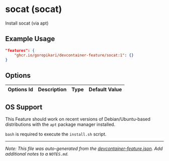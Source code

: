 
# socat (socat)

Install socat (via apt)

## Example Usage

```json
"features": {
    "ghcr.io/goropikari/devcontainer-feature/socat:1": {}
}
```

## Options

| Options Id | Description | Type | Default Value |
|-----|-----|-----|-----|


## OS Support

This Feature should work on recent versions of Debian/Ubuntu-based distributions with the `apt` package manager installed.

`bash` is required to execute the `install.sh` script.


---

_Note: This file was auto-generated from the [devcontainer-feature.json](https://github.com/goropikari/devcontainer-feature/blob/main/src/socat/devcontainer-feature.json).  Add additional notes to a `NOTES.md`._
